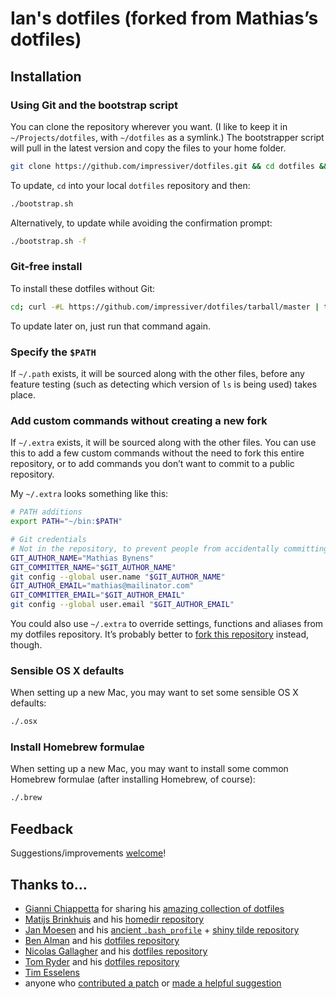 # Ian's dotfiles (forked from Mathias’s dotfiles)

## Installation

### Using Git and the bootstrap script

You can clone the repository wherever you want. (I like to keep it in `~/Projects/dotfiles`, with `~/dotfiles` as a symlink.) The bootstrapper script will pull in the latest version and copy the files to your home folder.

```bash
git clone https://github.com/impressiver/dotfiles.git && cd dotfiles && ./bootstrap.sh
```

To update, `cd` into your local `dotfiles` repository and then:

```bash
./bootstrap.sh
```

Alternatively, to update while avoiding the confirmation prompt:

```bash
./bootstrap.sh -f
```

### Git-free install

To install these dotfiles without Git:

```bash
cd; curl -#L https://github.com/impressiver/dotfiles/tarball/master | tar -xzv --strip-components 1 --exclude={README.md,bootstrap.sh}
```

To update later on, just run that command again.

### Specify the `$PATH`

If `~/.path` exists, it will be sourced along with the other files, before any feature testing (such as detecting which version of `ls` is being used) takes place.

### Add custom commands without creating a new fork

If `~/.extra` exists, it will be sourced along with the other files. You can use this to add a few custom commands without the need to fork this entire repository, or to add commands you don’t want to commit to a public repository.

My `~/.extra` looks something like this:

```bash
# PATH additions
export PATH="~/bin:$PATH"

# Git credentials
# Not in the repository, to prevent people from accidentally committing under my name
GIT_AUTHOR_NAME="Mathias Bynens"
GIT_COMMITTER_NAME="$GIT_AUTHOR_NAME"
git config --global user.name "$GIT_AUTHOR_NAME"
GIT_AUTHOR_EMAIL="mathias@mailinator.com"
GIT_COMMITTER_EMAIL="$GIT_AUTHOR_EMAIL"
git config --global user.email "$GIT_AUTHOR_EMAIL"
```

You could also use `~/.extra` to override settings, functions and aliases from my dotfiles repository. It’s probably better to [fork this repository](https://github.com/mathiasbynens/dotfiles/fork_select) instead, though.

### Sensible OS X defaults

When setting up a new Mac, you may want to set some sensible OS X defaults:

```bash
./.osx
```

### Install Homebrew formulae

When setting up a new Mac, you may want to install some common Homebrew formulae (after installing Homebrew, of course):

```bash
./.brew
```

## Feedback

Suggestions/improvements
[welcome](https://github.com/mathiasbynens/dotfiles/issues)!

## Thanks to…

* [Gianni Chiappetta](http://gf3.ca/) for sharing his [amazing collection of dotfiles](https://github.com/gf3/dotfiles)
* [Matijs Brinkhuis](http://hotfusion.nl/) and his [homedir repository](https://github.com/matijs/homedir)
* [Jan Moesen](http://jan.moesen.nu/) and his [ancient `.bash_profile`](https://gist.github.com/1156154) + [shiny tilde repository](https://github.com/janmoesen/tilde)
* [Ben Alman](http://benalman.com/) and his [dotfiles repository](https://github.com/cowboy/dotfiles)
* [Nicolas Gallagher](http://nicolasgallagher.com/) and his [dotfiles repository](https://github.com/necolas/dotfiles)
* [Tom Ryder](http://blog.sanctum.geek.nz/) and his [dotfiles repository](https://github.com/tejr/dotfiles)
* [Tim Esselens](http://devel.datif.be/)
* anyone who [contributed a patch](https://github.com/mathiasbynens/dotfiles/contributors) or [made a helpful suggestion](https://github.com/mathiasbynens/dotfiles/issues)